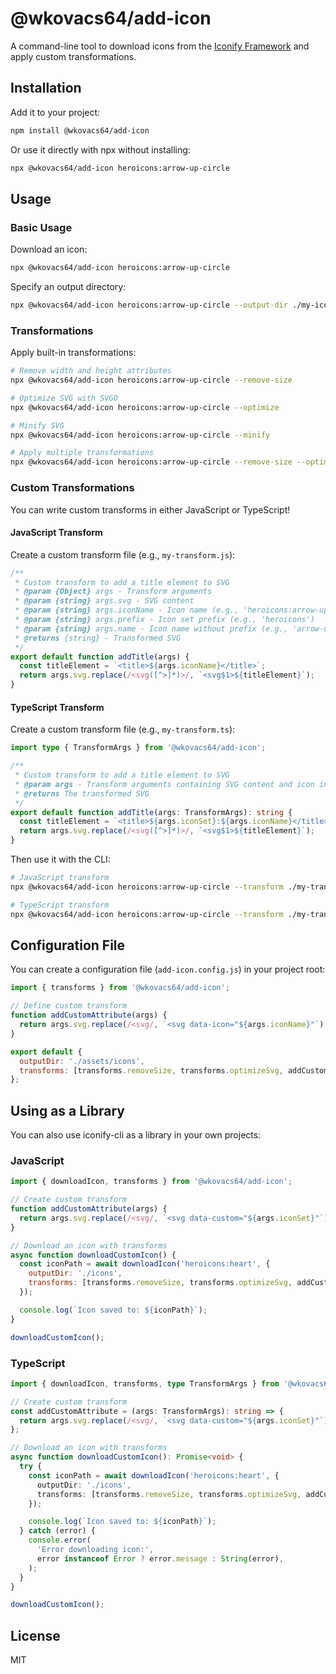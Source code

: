 # @wkovacs64/add-icon

A command-line tool to download icons from the [Iconify Framework](https://iconify.design/) and
apply custom transformations.

## Installation

Add it to your project:

```bash
npm install @wkovacs64/add-icon
```

Or use it directly with npx without installing:

```bash
npx @wkovacs64/add-icon heroicons:arrow-up-circle
```

## Usage

### Basic Usage

Download an icon:

```bash
npx @wkovacs64/add-icon heroicons:arrow-up-circle
```

Specify an output directory:

```bash
npx @wkovacs64/add-icon heroicons:arrow-up-circle --output-dir ./my-icons
```

### Transformations

Apply built-in transformations:

```bash
# Remove width and height attributes
npx @wkovacs64/add-icon heroicons:arrow-up-circle --remove-size

# Optimize SVG with SVGO
npx @wkovacs64/add-icon heroicons:arrow-up-circle --optimize

# Minify SVG
npx @wkovacs64/add-icon heroicons:arrow-up-circle --minify

# Apply multiple transformations
npx @wkovacs64/add-icon heroicons:arrow-up-circle --remove-size --optimize --minify
```

### Custom Transformations

You can write custom transforms in either JavaScript or TypeScript!

#### JavaScript Transform

Create a custom transform file (e.g., `my-transform.js`):

```js
/**
 * Custom transform to add a title element to SVG
 * @param {Object} args - Transform arguments
 * @param {string} args.svg - SVG content
 * @param {string} args.iconName - Icon name (e.g., 'heroicons:arrow-up-circle')
 * @param {string} args.prefix - Icon set prefix (e.g., 'heroicons')
 * @param {string} args.name - Icon name without prefix (e.g., 'arrow-up-circle')
 * @returns {string} - Transformed SVG
 */
export default function addTitle(args) {
  const titleElement = `<title>${args.iconName}</title>`;
  return args.svg.replace(/<svg([^>]*)>/, `<svg$1>${titleElement}`);
}
```

#### TypeScript Transform

Create a custom transform file (e.g., `my-transform.ts`):

```ts
import type { TransformArgs } from '@wkovacs64/add-icon';

/**
 * Custom transform to add a title element to SVG
 * @param args - Transform arguments containing SVG content and icon information
 * @returns The transformed SVG
 */
export default function addTitle(args: TransformArgs): string {
  const titleElement = `<title>${args.iconSet}:${args.iconName}</title>`;
  return args.svg.replace(/<svg([^>]*)>/, `<svg$1>${titleElement}`);
}
```

Then use it with the CLI:

```bash
# JavaScript transform
npx @wkovacs64/add-icon heroicons:arrow-up-circle --transform ./my-transform.js

# TypeScript transform
npx @wkovacs64/add-icon heroicons:arrow-up-circle --transform ./my-transform.ts
```

## Configuration File

You can create a configuration file (`add-icon.config.js`) in your project root:

```js
import { transforms } from '@wkovacs64/add-icon';

// Define custom transform
function addCustomAttribute(args) {
  return args.svg.replace(/<svg/, `<svg data-icon="${args.iconName}"`);
}

export default {
  outputDir: './assets/icons',
  transforms: [transforms.removeSize, transforms.optimizeSvg, addCustomAttribute],
};
```

## Using as a Library

You can also use iconify-cli as a library in your own projects:

### JavaScript

```js
import { downloadIcon, transforms } from '@wkovacs64/add-icon';

// Create custom transform
function addCustomAttribute(args) {
  return args.svg.replace(/<svg/, `<svg data-custom="${args.iconSet}"`);
}

// Download an icon with transforms
async function downloadCustomIcon() {
  const iconPath = await downloadIcon('heroicons:heart', {
    outputDir: './icons',
    transforms: [transforms.removeSize, transforms.optimizeSvg, addCustomAttribute],
  });

  console.log(`Icon saved to: ${iconPath}`);
}

downloadCustomIcon();
```

### TypeScript

```ts
import { downloadIcon, transforms, type TransformArgs } from '@wkovacs64/add-icon';

// Create custom transform
const addCustomAttribute = (args: TransformArgs): string => {
  return args.svg.replace(/<svg/, `<svg data-custom="${args.iconSet}"`);
};

// Download an icon with transforms
async function downloadCustomIcon(): Promise<void> {
  try {
    const iconPath = await downloadIcon('heroicons:heart', {
      outputDir: './icons',
      transforms: [transforms.removeSize, transforms.optimizeSvg, addCustomAttribute],
    });

    console.log(`Icon saved to: ${iconPath}`);
  } catch (error) {
    console.error(
      'Error downloading icon:',
      error instanceof Error ? error.message : String(error),
    );
  }
}

downloadCustomIcon();
```

## License

MIT
